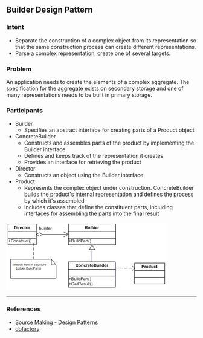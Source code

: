 ## Builder Design Pattern

### Intent
* Separate the construction of a complex object from its representation so that the same construction process can create different representations.
* Parse a complex representation, create one of several targets.

### Problem
An application needs to create the elements of a complex aggregate. The specification for the aggregate exists on secondary storage and one of many representations needs to be built in primary storage.

### Participants

* Builder
    * Specifies an abstract interface for creating parts of a Product object
* ConcreteBuilder
    * Constructs and assembles parts of the product by implementing the Builder interface
    * Defines and keeps track of the representation it creates
    * Provides an interface for retrieving the product
* Director
    * Constructs an object using the Builder interface
* Product 
    * Represents the complex object under construction. ConcreteBuilder builds the product's internal representation and defines the process by which it's assembled
    * Includes classes that define the constituent parts, including interfaces for assembling the parts into the final result

![Builder](Builder.jpg)

---
### References
* [Source Making - Design Patterns](https://sourcemaking.com/design_patterns/builder)
* [dofactory](http://www.dofactory.com/net/builder-design-pattern)
